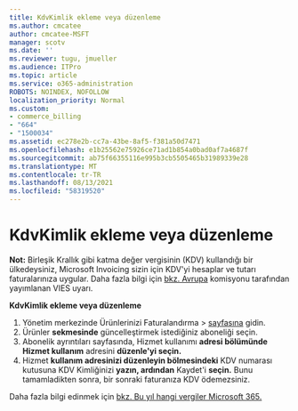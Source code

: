 ```yaml
---
title: KdvKimlik ekleme veya düzenleme
ms.author: cmcatee
author: cmcatee-MSFT
manager: scotv
ms.date: ''
ms.reviewer: tugu, jmueller
ms.audience: ITPro
ms.topic: article
ms.service: o365-administration
ROBOTS: NOINDEX, NOFOLLOW
localization_priority: Normal
ms.custom:
- commerce_billing
- "664"
- "1500034"
ms.assetid: ec278e2b-cc7a-43be-8af5-f381a50d7471
ms.openlocfilehash: e1b25562e75926ce71ad1b854a0bad0af7a4687f
ms.sourcegitcommit: ab75f66355116e995b3cb5505465b31989339e28
ms.translationtype: MT
ms.contentlocale: tr-TR
ms.lasthandoff: 08/13/2021
ms.locfileid: "58319520"
---
```

# <a name="how-to-add-or-edit-a-vatid"></a>KdvKimlik ekleme veya düzenleme

**Not:** Birleşik Krallık gibi katma değer vergisinin (KDV) kullandığı bir ülkedeysiniz, Microsoft Invoicing sizin için KDV'yi hesaplar ve tutarı faturalarınıza uygular. Daha fazla bilgi için [bkz. Avrupa](https://go.microsoft.com/fwlink/p/?LinkID=841741) komisyonu tarafından yayımlanan VIES uyarı.

**KdvKimlik ekleme veya düzenleme**

1. Yönetim merkezinde Ürünlerinizi Faturalandırma  \> [sayfasına](https://go.microsoft.com/fwlink/p/?linkid=842054) gidin.
2. Ürünler **sekmesinde** güncelleştirmek istediğiniz aboneliği seçin.
3. Abonelik ayrıntıları sayfasında, Hizmet kullanımı **adresi bölümünde Hizmet kullanım** adresini **düzenle'yi seçin.**
4. Hizmet **kullanım adresinizi düzenleyin bölmesindeki** KDV numarası kutusuna KDV Kimliğinizi **yazın, ardından** Kaydet'i **seçin.** Bunu tamamladikten sonra, bir sonraki faturanıza KDV ödemezsiniz.

Daha fazla bilgi edinmek için [bkz. Bu yıl hangi vergiler Microsoft 365.](https://docs.microsoft.com/microsoft-365/commerce/billing-and-payments/tax-information#what-tax-will-i-be-charged)